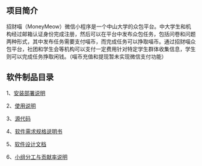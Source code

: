 ## 项目简介

招财喵（MoneyMeow）微信小程序是一个中山大学的众包平台。中大学生和机构经过邮箱认证身份完成注册，然后可以在平台中发布众包任务，包括问卷和问题两种形式，其中发布任务需要支付喵币，而完成任务可以挣取喵币。通过招财喵众包平台，社团和学生会等机构可以支付一定费用针对特定学生群体收集信息，学生则可以完成任务挣取闲钱。（喵币充值和提现暂未实现微信支付功能）



## 软件制品目录

1、[安装部署说明](https://swsad.github.io/MoneyMeow_Final/1-安装部署说明)

2、[使用说明](https://swsad.github.io/MoneyMeow_Final/2-使用说明)

3、[源代码](https://swsad.github.io/MoneyMeow_Final/3-源代码)

4、[软件需求规格说明书](https://swsad.github.io/MoneyMeow_Final/4-软件需求规格说明书)

5、[软件设计文档](https://swsad.github.io/MoneyMeow_Final/5-软件设计文档)

6、[小组分工与贡献率说明](https://swsad.github.io/MoneyMeow_Final/6-小组分工与贡献率说明)